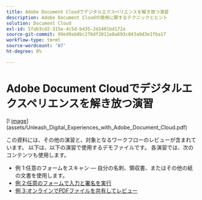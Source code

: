 ```yaml
---
title: Adobe Document Cloudでデジタルエクスペリエンスを解き放つ演習
description: Adobe Document Cloudの使用に関するテクニックとヒント
solution: Document Cloud
exl-id: 5fab3cd2-315e-4c5d-b435-2d1401bd172a
source-git-commit: 99ed9ab8bc276df2011e8a693c043a9d3e1fba17
workflow-type: tm+mt
source-wordcount: '87'
ht-degree: 0%

---
```


# Adobe Document Cloudでデジタルエクスペリエンスを解き放つ演習

[! [image](assets/rebrand.png)](assets/Unleash_Digital_Experiences_with_Adobe_Document_Cloud.pdf)

この資料には、その他の演習と、対象となるワークフローのレビューが含まれています。 以下は、以下の演習で使用するデモファイルです。 各演習では、次のコンテンツも使用します。

* 例 1:任意のフォームをスキャン — 自分の名刺、領収書、またはその他の紙の文書を使用します。
* [例 2:任意のフォームで入力と署名を実行](assets/03_FillSignScan.zip)
* [例 3:オンラインでPDFファイルを共有してレビュー](assets/01_Review.zip)
